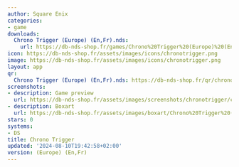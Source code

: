 ```yaml
---
author: Square Enix
categories:
- game
downloads:
  Chrono Trigger (Europe) (En,Fr).nds:
    url: https://db-nds-shop.fr/games/Chrono%20Trigger%20(Europe)%20(En,Fr).zip
icon: https://db-nds-shop.fr/assets/images/icons/chronotrigger.png
image: https://db-nds-shop.fr/assets/images/icons/chronotrigger.png
layout: app
qr:
  Chrono Trigger (Europe) (En,Fr).nds: https://db-nds-shop.fr/qr/chrono-trigger-europe-enfr-nds.png
screenshots:
- description: Game preview
  url: https://db-nds-shop.fr/assets/images/screenshots/chronotrigger/chronotrigger.png
- description: Boxart
  url: https://db-nds-shop.fr/assets/images/boxart/Chrono%20Trigger%20(Europe)%20(En%2CFr).nds.png
stars: 0
systems:
- DS
title: Chrono Trigger
updated: '2024-08-10T19:42:58+02:00'
version: (Europe) (En,Fr)
---
```

